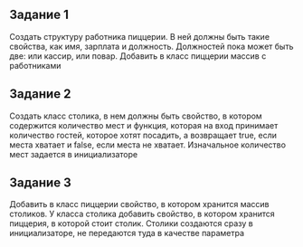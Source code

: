 ## Задание 1 

Создать структуру работника пиццерии. В ней должны быть такие свойства, как имя, зарплата и должность. 
Должностей пока может быть две: или кассир, или повар. Добавить в класс пиццерии массив с работниками

## Задание 2

Создать класс столика, в нем должны быть свойство, в котором содержится количество мест и функция, которая на вход принимает количество гостей, которое хотят посадить, 
а возвращает true, если места хватает и false, если места не хватает. Изначальное количество мест задается в инициализаторе

## Задание 3

Добавить в класс пиццерии свойство, в котором хранится массив столиков. У класса столика добавить свойство, в котором хранится пиццерия, 
в которой стоит столик. Столики создаются сразу в инициализаторе, не передаются туда в качестве параметра
